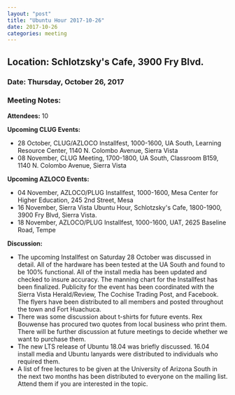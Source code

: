 ```yaml
---
layout: "post"
title: "Ubuntu Hour 2017-10-26"
date: 2017-10-26
categories: meeting
---
```


## Location: Schlotzsky's Cafe, 3900 Fry Blvd.

### Date: Thursday, October 26, 2017

### Meeting Notes:

**Attendees:** 10

**Upcoming CLUG Events:**

 * 28 October, CLUG/AZLOCO Installfest, 1000-1600, UA South, Learning Resource Center, 1140 N. Colombo Avenue, Sierra Vista
 * 08 November, CLUG Meeting, 1700-1800, UA South, Classroom B159, 1140 N. Colombo Avenue, Sierra Vista

**Upcoming AZLOCO Events:**

 * 04 November, AZLOCO/PLUG Installfest, 1000-1600, Mesa Center for Higher Education, 245 2nd Street, Mesa
 * 16 November, Sierra Vista Ubuntu Hour, Schlotzsky's Cafe, 1800-1900, 3900 Fry Blvd, Sierra Vista.
 * 18 November, AZLOCO/PLUG Installfest, 1000-1600, UAT, 2625 Baseline Road, Tempe

**Discussion:**

 * The upcoming Installfest on Saturday 28 October was discussed in detail.  All of the hardware has been tested at the UA South and found to be 100% functional.  All of the install media has been updated and checked to insure accuracy.  The manning chart for the Installfest has been finalized.  Publicity for the event has been coordinated with the Sierra Vista Herald/Review, The Cochise Trading Post, and Facebook.  The flyers have been distributed to all members and posted throughout the town and Fort Huachuca.
 * There was some discussion about t-shirts for future events.  Rex Bouwense has procured two quotes from local business who print them.  There will be further discussion at future meetings to decide whether we want to purchase them.
 * The new LTS release of Ubuntu 18.04 was briefly discussed.  16.04 install media and Ubuntu lanyards were distributed to individuals who required them.
 * A list of free lectures to be given at the University of Arizona South in the next two months has been distributed to everyone on the mailing list.  Attend them if you are interested in the topic.
